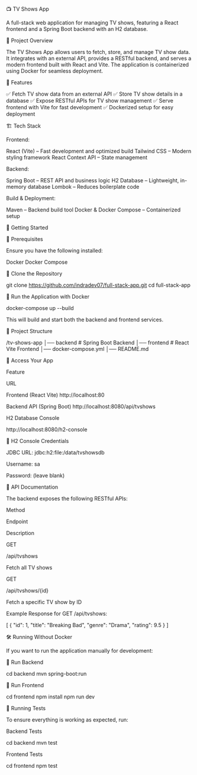 📺 TV Shows App

A full-stack web application for managing TV shows, featuring a React frontend and a Spring Boot backend with an H2 database.

📖 Project Overview

The TV Shows App allows users to fetch, store, and manage TV show data. It integrates with an external API, provides a RESTful backend, and serves a modern frontend built with React and Vite. The application is containerized using Docker for seamless deployment.

🚀 Features

✅ Fetch TV show data from an external API
✅ Store TV show details in a database
✅ Expose RESTful APIs for TV show management
✅ Serve frontend with Vite for fast development
✅ Dockerized setup for easy deployment

🏗️ Tech Stack

Frontend:

React (Vite) – Fast development and optimized build
Tailwind CSS – Modern styling framework
React Context API – State management

Backend:

Spring Boot – REST API and business logic
H2 Database – Lightweight, in-memory database
Lombok – Reduces boilerplate code

Build & Deployment:

Maven – Backend build tool
Docker & Docker Compose – Containerized setup

🏁 Getting Started

🔹 Prerequisites

Ensure you have the following installed:

Docker
Docker Compose

🔹 Clone the Repository

git clone https://github.com/indradev07/full-stack-app.git
cd full-stack-app

🔹 Run the Application with Docker

docker-compose up --build

This will build and start both the backend and frontend services.

📂 Project Structure

/tv-shows-app
│── backend  # Spring Boot Backend
│── frontend # React Vite Frontend
│── docker-compose.yml
│── README.md

🔗 Access Your App

Feature

URL

Frontend (React Vite)
http://localhost:80

Backend API (Spring Boot)
http://localhost:8080/api/tvshows

H2 Database Console

http://localhost:8080/h2-console

🔹 H2 Console Credentials

JDBC URL: jdbc:h2:file:/data/tvshowsdb

Username: sa

Password: (leave blank)

📡 API Documentation

The backend exposes the following RESTful APIs:

Method

Endpoint

Description

GET

/api/tvshows

Fetch all TV shows

GET

/api/tvshows/{id}

Fetch a specific TV show by ID

Example Response for GET /api/tvshows:

[
  {
    "id": 1,
    "title": "Breaking Bad",
    "genre": "Drama",
    "rating": 9.5
  }
]

🛠️ Running Without Docker

If you want to run the application manually for development:

🔹 Run Backend

cd backend
mvn spring-boot:run

🔹 Run Frontend

cd frontend
npm install
npm run dev

🧪 Running Tests

To ensure everything is working as expected, run:

Backend Tests

cd backend
mvn test

Frontend Tests

cd frontend
npm test



